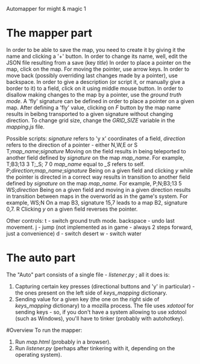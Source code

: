 Automapper for might & magic 1

# The mapper part
In order to be able to save the map, you need to create it by giving it the name and clicking a '+' button.
In order to change its name, well, edit the JSON file resulting from a save (key *title*)
In order to place a pointer on the map, click on the map.
For moving the pointer, use arrow keys.
In order to move back (possibly overriding last changes made by a pointer), use backspace.
In order to give a description (or script it, or manually give a border to it) to a field, click on it using middle mouse button.
In order to disallow making changes to the map by a pointer, use the *ground truth mode*.
A 'fly' signature can be defined in order to place a pointer on a given map. After defining a 'fly' value, clicking on *F* button by the map name results in beibng transported to a given signature without changing direction.
To change grid size, change the *GRID_SIZE* variable in the *mapping.js* file.

Possible scripts:
  *signature* refers to 'y x' coordinates of a field, 
  *direction* refers to the direction of a pointer - either N,W,E or S
 T;*map_name*;*signature*
  Moving on the field results in being teleported to another field defined by *signature* on the map *map_name*.
  For example, 
   T;B3;13 3
   T;\_S; 7 0
  *map_name* equal to *_S* refers to self.
 P;*direction*;*map_name*;*signature*
  Being on a given field and clicking *y* while the pointer is directed in a correct way results in transition to another field defined by *signature* on the map *map_name*.
  For example,
   P;N;B3;13 5
 WS;*direction*
  Being on a given field and moving in a given direction results in transition between maps in the overworld as in the game's system.
  For example,
   WS;N
  On a map B3, signature 15,7 leads to a map B2, signature 0,7.
 R
  Clicking *y* on a given field reverses the pointer.

Other controls:
 t - switch ground truth mode.
 backspace - undo last movement.
 j - jump (not implemented as in game - always 2 steps forward, just a convenience)
 d - switch desert
 w - switch water


# The auto part
The "Auto" part consists of a single file - *listener.py* ; all it does is:
1. Capturing certain key presses (directional buttons and 'y' in particular) - the ones present on the left side of *keys_mapping* dictionary.
2. Sending value for a given key (the one on the right side of *keys_mapping* dictionary) to a mozilla process.
The file uses *xdotool* for sending keys - so, if you don't have a system allowing to use xdotool (such as Windows), you'll have to tinker (probably with autohotkey).

#Overview
To run the mapper:
1. Run *map.html* (probably in a browser).
2. Run *listener.py* (perhaps after tinkering with it, depending on the operating system).
